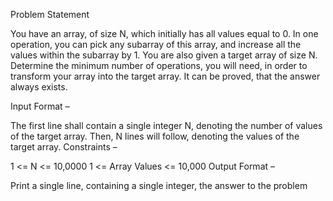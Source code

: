 Problem Statement

You have an array, of size N, which initially has all values equal to 0. In one operation, you can pick any subarray of this array, and increase all the values within the subarray by 1. You are also given a target array of size N. Determine the minimum number of operations, you will need, in order to transform your array into the target array. It can be proved, that the answer always exists.

Input Format – 

The first line shall contain a single integer N, denoting the number of values of the target array.
﻿Then, N lines will follow, denoting the values of the target array.
Constraints – 

1 <= N <= 10,0000
1 <= Array Values <= 10,000
Output Format – 

Print a single line, containing a single integer, the answer to the problem
